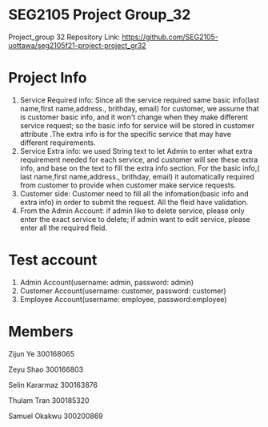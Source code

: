 # SEG2105 Project Group_32

Project_group 32 Repository Link: https://github.com/SEG2105-uottawa/seg2105f21-project-project_gr32

# Project Info 
1. Service Required info: Since all the service required same basic info(last name,first name,address., brithday, email) for customer, we assume that is customer  basic info, and it won't change when they make different service request; so the basic info for service will be stored in customer attribute .The extra info is for the specific service that may have different requirements.
2. Service Extra info: we used String text to let Admin to enter what extra requirement needed for each service, and customer will see these extra info, and base on the text to fill the extra info section. For the basic info,( last name,first name,address., brithday, email) it automatically required from customer to provide when customer make service requests. 
3. Customer side: Customer need to fill all the infomation(basic info and extra info) in order to submit the request. All the fleid have validation. 
4. From the Admin Account: if admin like to delete service, please only enter the exact service to delete; if admin want to edit service, please enter all the required fleid. 



# Test account 
1. Admin Account(username: admin, password: admin)
2. Customer Account(username: customer, password: customer)
3. Employee Account(username: employee, password:employee) 


# Members

Zijun Ye 300168065

Zeyu Shao 300166803

Selin Kararmaz 300163876

Thulam Tran 300185320

Samuel Okakwu 300200869
